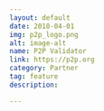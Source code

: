 ```yaml
---
layout: default
date: 2018-04-01
img: p2p_logo.png
alt: image-alt
name: P2P Validator
link: https://p2p.org
category: Partner 
tag: feature
description: 

---
```


